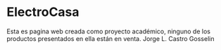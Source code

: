 # ElectroCasa
Esta es pagina web creada como proyecto académico, ninguno de los productos presentados en ella están en venta. Jorge L. Castro Gosselin
